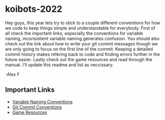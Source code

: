 # koibots-2022
Hey guys, this year lets try to stick to a couple different conventions for how we code to keep things simple and understandable for everybody. First of all check the important links, especially the conventions for variable naming, inconsistient variable naming generates confusion. You should also check out the link about how to write your git commit messages though we are only going to focus on the first line of the commit. Keeping a detailed commit history makes refering back to code and finding errors further in the future easier. Lastly check out the game resources and read through the manual. I'll update this readme and list as neccissary.

-Alex F
## Important Links
- [Variable Naming Conventions](https://www.oracle.com/java/technologies/javase/codeconventions-namingconventions.html)
- [Git Commit Conventions](https://www.conventionalcommits.org/en/v1.0.0/)
- [Game Resources](https://www.firstinspires.org/resource-library/frc/competition-manual-qa-system)
